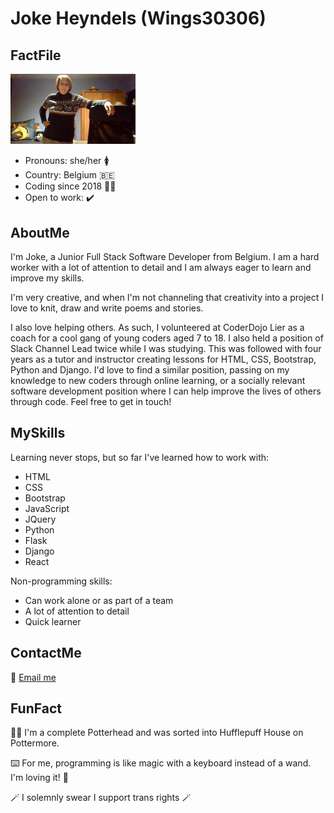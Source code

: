 # Joke Heyndels (Wings30306)

## FactFile
<img src="coverphoto.jpg" width="200" alt="Jo posing in her home office"/>

- Pronouns: she/her 🚺
- Country: Belgium 🇧🇪
- Coding since 2018 👩‍💻
- Open to work: ✔️

## AboutMe
I'm Joke, a Junior Full Stack Software Developer from Belgium. I am a hard worker with a lot of attention to detail and I am always eager to learn and improve my skills.

I'm very creative, and when I'm not channeling that creativity into a project I love to knit, draw and write poems and stories.

I also love helping others. As such, I volunteered at CoderDojo Lier as a coach for a cool gang of young coders aged 7 to 18. I also held a position of Slack Channel Lead twice while I was studying. This was followed with four years as a tutor and instructor creating lessons for HTML, CSS, Bootstrap, Python and Django. I'd love to find a similar position, passing on my knowledge to new coders through online learning, or a socially relevant software development position where I can help improve the lives of others through code. Feel free to get in touch!

## MySkills
Learning never stops, but so far I've learned how to work with:

- HTML
- CSS
- Bootstrap
- JavaScript
- JQuery
- Python
- Flask
- Django
- React

Non-programming skills:

- Can work alone or as part of a team
- A lot of attention to detail
- Quick learner

## ContactMe
📧 [Email me](mailto:jo_hannah@outlook.com)

## FunFact
🧙‍♀️ I'm a complete Potterhead and was sorted into Hufflepuff House on Pottermore.

⌨️ For me, programming is like magic with a keyboard instead of a wand. I'm loving it! 🤩

🪄 I solemnly swear I support trans rights 🪄
